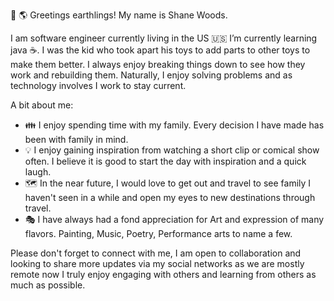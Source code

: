 👋 🌎 Greetings earthlings! My name is Shane Woods. 

I am software engineer currently living in the US 🇺🇸  I’m currently learning java ☕. I was the kid who took apart his toys to add parts to other toys to make them better. I always enjoy breaking things down to see how they work and rebuilding them. Naturally, I enjoy solving problems and as technology involves I work to stay current. 

A bit about me: 

- 👪 I enjoy spending time with my family. Every decision I have made has been with family in mind. 
- 💡 I enjoy gaining inspiration from watching a short clip or comical show often. I believe it is good to start the day with inspiration and a quick laugh. 
- 🗺️ In the near future, I would love to get out and travel to see family I haven't seen in a while and open my eyes to new destinations through travel. 
- 🎭 I have always had a fond appreciation for Art and expression of many flavors. Painting, Music, Poetry, Performance arts to name a few. 


Please don't forget to connect with me, I am open to collaboration and looking to share more updates via my social networks as we are mostly remote now I truly enjoy engaging with others and learning from others as much as possible. 




<!---
shanewoods/shanewoods is a ✨ special ✨ repository because its `README.md` (this file) appears on your GitHub profile.
You can click the Preview link to take a look at your changes.
--->
